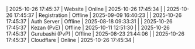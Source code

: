 | 2025-10-26 17:45:37 | Website | Online | 2025-10-26 17:45:34 |
| 2025-10-26 17:45:37 | Registration | Offline | 2025-09-09 16:40:23 |
| 2025-10-26 17:45:37 | Auth Server | Offline | 2025-08-18 09:33:31 |
| 2025-10-26 17:45:37 | Kezan (PvE) | Offline | 2025-10-11 12:51:30 |
| 2025-10-26 17:45:37 | Gurubashi (PvP) | Offline | 2025-08-23 21:44:06 |
| 2025-10-26 17:45:37 | Cloudflare | Online | 2025-10-26 17:45:34 |

